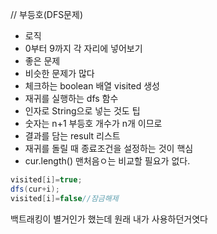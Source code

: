 // 부등호(DFS문제)

- 로직
- 0부터 9까지 각 자리에 넣어보기
- 좋은 문제
- 비슷한 문제가 많다
- 체크하는 boolean 배열 visited 생성
- 재귀를 실행하는 dfs 함수
- 인자로 String으로 넣는 것도 팁
- 숫자는 n+1 부등호 개수가 n개 이므로
- 결과를 담는 result 리스트
- 재귀를 돌릴 때 종료조건을 설정하는 것이 핵심
- cur.length() 맨처음ㅇ는 비교할 필요가 없다.
```java
visited[i]=true;
dfs(cur+i);
visited[i]=false//잠금해제
```


백트래킹이 별거인가 했는데 원래 내가 사용하던거엿다

